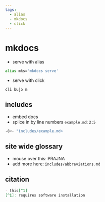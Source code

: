 ```yaml
---
tags:
  - alias 
  - mkdocs 
  - click 
---
```

# mkdocs

- serve with alias

```sh
alias mks='mkdocs serve'
```

- serve with click

```
cli bujo m
```

## includes

- embed docs
- splice in by line numbers `example.md:2:5`

```sh
-8<- "includes/example.md>
```

## site wide glossary

- mouse over this: PRAJNA
- add more here: `includes/abbreviations.md`

## citation

```markdown
- this[^1]
[^1]: requires software installation
```
